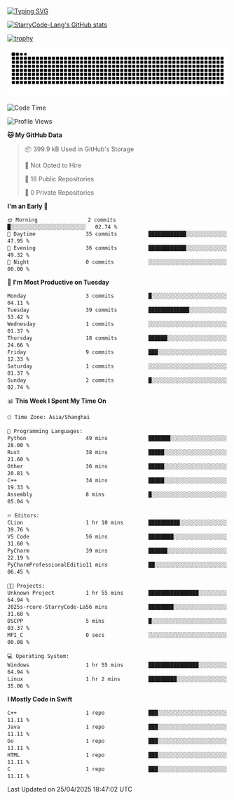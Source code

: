 ## 
<a href="https://git.io/typing-svg"><img src="https://readme-typing-svg.herokuapp.com?font=Zhi+Mang+Xing&size=50&duration=3000&pause=1000&color=F1F700&center=true&vCenter=true&width=700&height=70&lines=%E6%88%91%E4%BB%AC%E4%B8%8D%E8%BF%87%E6%98%AF%E5%AE%87%E5%AE%99%E4%B8%AD%E7%9A%84%E5%B0%98%E5%9F%83;%E4%BD%86%E6%88%91%E4%BB%AC%E4%BD%A9%E6%88%B4%E7%9D%80%E7%9A%84%E5%8D%B4%E6%98%AF%E7%92%80%E7%92%A8%E7%9A%84%E6%98%9F%E8%BE%B0" alt="Typing SVG" /></a>

<!--
**StarryCode-Lang/StarryCode-Lang** is a ✨ _special_ ✨ repository because its `README.md` (this file) appears on your GitHub profile.

Here are some ideas to get you started:

- 🔭 I’m currently working on ...
- 🌱 I’m currently learning ...
- 👯 I’m looking to collaborate on ...
- 🤔 I’m looking for help with ...
- 💬 Ask me about ...
- 📫 How to reach me: ...
- 😄 Pronouns: ...
- ⚡ Fun fact: ...
-->

<!--GitHub 统计卡片-->
[![StarryCode-Lang's GitHub stats](https://github-readme-stats.vercel.app/api?username=StarryCode-Lang&hide=stars,contribs&show_icons=true&theme=nightowl)](https://github.com/anuraghazra/github-readme-stats)

<!--奖杯-->
[![trophy](https://github-profile-trophy.vercel.app/?username=StarryCode-Lang&row=1&margin-w=10&theme=dark_lover)](https://github.com/ryo-ma/github-profile-trophy)

<picture>
  <source media="(prefers-color-scheme: dark)" srcset="https://raw.githubusercontent.com/StarryCode-Lang/StarryCode-Lang/output/github-contribution-grid-snake-dark.svg">
  <source media="(prefers-color-scheme: light)" srcset="https://raw.githubusercontent.com/StarryCode-Lang/StarryCode-Lang/output/github-contribution-grid-snake.svg">
  <img alt="github contribution grid snake animation" src="https://raw.githubusercontent.com/StarryCode-Lang/StarryCode-Lang/output/github-contribution-grid-snake.svg">
</picture>


<!--START_SECTION:waka-->
![Code Time](http://img.shields.io/badge/Code%20Time-43%20hrs%2022%20mins-blue)

![Profile Views](http://img.shields.io/badge/Profile%20Views-4-blue)

**🐱 My GitHub Data** 

> 📦 399.9 kB Used in GitHub's Storage 
 > 
> 🚫 Not Opted to Hire
 > 
> 📜 18 Public Repositories 
 > 
> 🔑 0 Private Repositories 
 > 
**I'm an Early 🐤** 

```text
🌞 Morning                2 commits           █░░░░░░░░░░░░░░░░░░░░░░░░   02.74 % 
🌆 Daytime                35 commits          ████████████░░░░░░░░░░░░░   47.95 % 
🌃 Evening                36 commits          ████████████░░░░░░░░░░░░░   49.32 % 
🌙 Night                  0 commits           ░░░░░░░░░░░░░░░░░░░░░░░░░   00.00 % 
```
📅 **I'm Most Productive on Tuesday** 

```text
Monday                   3 commits           █░░░░░░░░░░░░░░░░░░░░░░░░   04.11 % 
Tuesday                  39 commits          █████████████░░░░░░░░░░░░   53.42 % 
Wednesday                1 commits           ░░░░░░░░░░░░░░░░░░░░░░░░░   01.37 % 
Thursday                 18 commits          ██████░░░░░░░░░░░░░░░░░░░   24.66 % 
Friday                   9 commits           ███░░░░░░░░░░░░░░░░░░░░░░   12.33 % 
Saturday                 1 commits           ░░░░░░░░░░░░░░░░░░░░░░░░░   01.37 % 
Sunday                   2 commits           █░░░░░░░░░░░░░░░░░░░░░░░░   02.74 % 
```


📊 **This Week I Spent My Time On** 

```text
🕑︎ Time Zone: Asia/Shanghai

💬 Programming Languages: 
Python                   49 mins             ███████░░░░░░░░░░░░░░░░░░   28.00 % 
Rust                     38 mins             █████░░░░░░░░░░░░░░░░░░░░   21.60 % 
Other                    36 mins             █████░░░░░░░░░░░░░░░░░░░░   20.81 % 
C++                      34 mins             █████░░░░░░░░░░░░░░░░░░░░   19.33 % 
Assembly                 8 mins              █░░░░░░░░░░░░░░░░░░░░░░░░   05.04 % 

🔥 Editors: 
CLion                    1 hr 10 mins        ██████████░░░░░░░░░░░░░░░   39.76 % 
VS Code                  56 mins             ████████░░░░░░░░░░░░░░░░░   31.60 % 
PyCharm                  39 mins             ██████░░░░░░░░░░░░░░░░░░░   22.19 % 
PyCharmProfessionalEditio11 mins             ██░░░░░░░░░░░░░░░░░░░░░░░   06.45 % 

🐱‍💻 Projects: 
Unknown Project          1 hr 55 mins        ████████████████░░░░░░░░░   64.94 % 
2025s-rcore-StarryCode-La56 mins             ████████░░░░░░░░░░░░░░░░░   31.60 % 
DSCPP                    5 mins              █░░░░░░░░░░░░░░░░░░░░░░░░   03.37 % 
MPI_C                    0 secs              ░░░░░░░░░░░░░░░░░░░░░░░░░   00.08 % 

💻 Operating System: 
Windows                  1 hr 55 mins        ████████████████░░░░░░░░░   64.94 % 
Linux                    1 hr 2 mins         █████████░░░░░░░░░░░░░░░░   35.06 % 
```

**I Mostly Code in Swift** 

```text
C++                      1 repo              ███░░░░░░░░░░░░░░░░░░░░░░   11.11 % 
Java                     1 repo              ███░░░░░░░░░░░░░░░░░░░░░░   11.11 % 
Go                       1 repo              ███░░░░░░░░░░░░░░░░░░░░░░   11.11 % 
HTML                     1 repo              ███░░░░░░░░░░░░░░░░░░░░░░   11.11 % 
C                        1 repo              ███░░░░░░░░░░░░░░░░░░░░░░   11.11 % 
```




 Last Updated on 25/04/2025 18:47:02 UTC
<!--END_SECTION:waka-->
